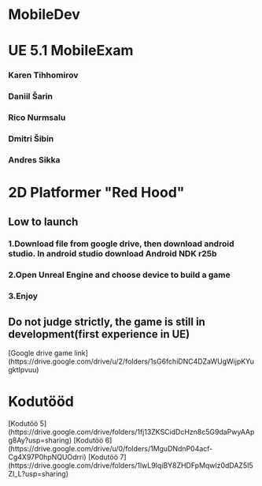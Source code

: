 # MobileDev
<h1>UE 5.1 MobileExam</h1>
<h3>Karen Tihhomirov</h3>
<h3>Daniil Šarin</h3>
<h3>Rico Nurmsalu</h3>
<h3>Dmitri Šibin</h3>
<h3>Andres Sikka</h3>
<p>
<h1>2D Platformer "Red Hood"</h1>
<h2>Low to launch</h2>
<h3>1.Download file from google drive, then download android studio. In android studio download Android NDK r25b</h3>
<h3>2.Open Unreal Engine and choose device to build a game</h3>
<h3>3.Enjoy</h3>
<h2>Do not judge strictly, the game is still in development(first experience in UE)</h2>
[Google drive game link](https://drive.google.com/drive/u/2/folders/1sG6fchiDNC4DZaWUgWijpKYugktIpvuu)

<h1>Kodutööd</h1>
[Kodutöö 5](https://drive.google.com/drive/folders/1fj13ZKSCidDcHzn8c5G9daPwyAApg8Ay?usp=sharing)
[Kodutöö 6](https://drive.google.com/drive/u/0/folders/1MguDNdnP04acf-Cg4X97P0hpNQUOdrri)
[Kodutöö 7](https://drive.google.com/drive/folders/1lwL9IqiBY8ZHDFpMqwlz0dDAZ5I5ZI_L?usp=sharing)
